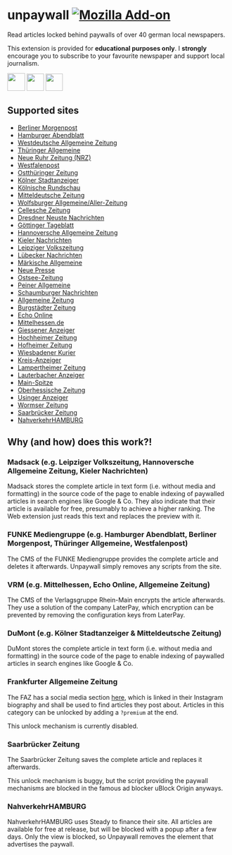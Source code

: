 # unpaywall [![Mozilla Add-on](https://img.shields.io/amo/v/unpaywall-germany?style=flat-square&logo=mozilla-firefox)](https://addons.mozilla.org/firefox/addon/unpaywall-germany/?src=external-github-shield-downloads)

Read articles locked behind paywalls of over 40 german local newspapers.

This extension is provided for **educational purposes only**. I **strongly** encourage you to subscribe to your favourite newspaper and support local journalism.

**[<img src="https://addons.cdn.mozilla.net/static/img/addons-buttons/AMO-button_1.png" height="40">](https://addons.mozilla.org/firefox/addon/unpaywall-germany/?src=external-github-bigbutton-downloads)**
**[<img src="https://dev.opera.com/extensions/branding-guidelines/addons_206x58_en@2x.png" height="39">](https://addons.opera.com/extensions/details/unpaywall/?src=external-github-bigbutton-downloads)**
**[<img src="https://developer.chrome.com/webstore/images/ChromeWebStore_BadgeWBorder_v2_496x150.png" height="39">](https://chrome.google.com/webstore/detail/unpaywall/afeichgdccjeclmcfiofcacpecigafoi/?src=external-github-bigbutton-downloads)**

## Supported sites

* [Berliner Morgenpost](https://morgenpost.de/)
* [Hamburger Abendblatt](https://abendblatt.de/)
* [Westdeutsche Allgemeine Zeitung](https://waz.de/)
* [Thüringer Allgemeine](https://thueringer-allgemeine.de/)
* [Neue Ruhr Zeitung (NRZ)](https://nrz.de/)
* [Westfalenpost](https://wp.de/)
* [Ostthüringer Zeitung](https://otz.de/)
* [Kölner Stadtanzeiger](https://ksta.de/)
* [Kölnische Rundschau](https://www.rundschau-online.de/)
* [Mitteldeutsche Zeitung](https://www.mz-web.de/)
* [Wolfsburger Allgemeine/Aller-Zeitung](https://waz-online.de/)
* [Cellesche Zeitung](https://www.cellesche-zeitung.de/)
* [Dresdner Neuste Nachrichten](https://www.dnn.de/)
* [Göttinger Tageblatt](https://www.goettinger-tageblatt.de/)
* [Hannoversche Allgemeine Zeitung](https://www.haz.de/)
* [Kieler Nachrichten](https://www.kn-online.de/)
* [Leipziger Volkszeitung](https://www.lvz.de/)
* [Lübecker Nachrichten](https://www.ln-online.de/)
* [Märkische Allgemeine](https://www.maz-online.de/)
* [Neue Presse](https://www.neuepresse.de/)
* [Ostsee-Zeitung](https://www.ostsee-zeitung.de/)
* [Peiner Allgemeine](https://www.paz-online.de/)
* [Schaumburger Nachrichten](https://www.sn-online.de/)
* [Allgemeine Zeitung](https://www.allgemeine-zeitung.de/)
* [Burgstädter Zeitung](https://www.buerstaedter-zeitung.de/)
* [Echo Online](https://www.echo-online.de/)
* [Mittelhessen.de](https://www.mittelhessen.de/)
* [Giessener Anzeiger](https://www.giessener-anzeiger.de/)
* [Hochheimer Zeitung](https://www.hochheimer-zeitung.de/)
* [Hofheimer Zeitung](https://www.hofheimer-zeitung.de/)
* [Wiesbadener Kurier](https://www.wiesbadener-kurier.de/)
* [Kreis-Anzeiger](https://www.kreis-anzeiger.de/)
* [Lampertheimer Zeitung](https://www.lampertheimer-zeitung.de/)
* [Lauterbacher Anzeiger](https://www.lauterbacher-anzeiger.de/)
* [Main-Spitze](https://www.main-spitze.de/)
* [Oberhessische Zeitung](https://www.oberhessische-zeitung.de/)
* [Usinger Anzeiger](https://www.usinger-anzeiger.de/)
* [Wormser Zeitung](https://www.wormser-zeitung.de/)
* [Saarbrücker Zeitung](https://www.saarbruecker-zeitung.de/)
* [NahverkehrHAMBURG](https://www.nahverkehrhamburg.de/)

## Why (and how) does this work?!

### Madsack (e.g. Leipziger Volkszeitung, Hannoversche Allgemeine Zeitung, Kieler Nachrichten)

Madsack stores the complete article in text form (i.e. without media and formatting) in the source code of the page to enable indexing of paywalled articles in search engines like Google & Co. They also indicate that their article is available for free, presumably to achieve a higher ranking. The Web extension just reads this text and replaces the preview with it.

### FUNKE Mediengruppe (e.g. Hamburger Abendblatt, Berliner Morgenpost, Thüringer Allgemeine, Westfalenpost)

The CMS of the FUNKE Mediengruppe provides the complete article and deletes it afterwards. Unpaywall simply removes any scripts from the site.

### VRM (e.g. Mittelhessen, Echo Online, Allgemeine Zeitung)

The CMS of the Verlagsgruppe Rhein-Main encrypts the article afterwards. They use a solution of the company LaterPay, which encryption can be prevented by removing the configuration keys from LaterPay.

### DuMont (e.g. Kölner Stadtanzeiger & Mitteldeutsche Zeitung)

DuMont stores the complete article in text form (i.e. without media and formatting) in the source code of the page to enable indexing of paywalled articles in search engines like Google & Co.

### Frankfurter Allgemeine Zeitung

The FAZ has a social media section [here](https://www.faz.net/social-media/instagram/), which is linked in their Instagram biography and shall be used to find articles they post about. Articles in this category can be unlocked by adding a ```?premium``` at the end.

This unlock mechanism is currently disabled.

### Saarbrücker Zeitung

The Saarbrücker Zeitung saves the complete article and replaces it afterwards.

This unlock mechanism is buggy, but the script providing the paywall mechanisms are blocked in the famous ad blocker uBlock Origin anyways.

### NahverkehrHAMBURG

NahverkehrHAMBURG uses Steady to finance their site. All articles are available for free at release, but will be blocked with a popup after a few days. Only the view is blocked, so Unpaywall removes the element that advertises the paywall.
